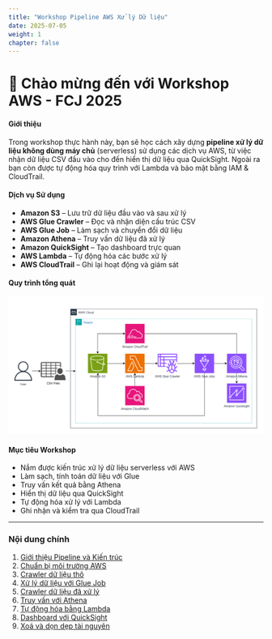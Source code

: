 ```yaml
---
title: "Workshop Pipeline AWS Xử lý Dữ liệu"
date: 2025-07-05
weight: 1
chapter: false
---
```


# 👋 Chào mừng đến với Workshop AWS - FCJ 2025

#### Giới thiệu

Trong workshop thực hành này, bạn sẽ học cách xây dựng **pipeline xử lý dữ liệu không dùng máy chủ** (serverless) sử dụng các dịch vụ AWS, từ việc nhận dữ liệu CSV đầu vào cho đến hiển thị dữ liệu qua QuickSight. Ngoài ra bạn còn được tự động hóa quy trình với Lambda và bảo mật bằng IAM & CloudTrail.

#### Dịch vụ Sử dụng

- **Amazon S3** – Lưu trữ dữ liệu đầu vào và sau xử lý
- **AWS Glue Crawler** – Đọc và nhận diện cấu trúc CSV
- **AWS Glue Job** – Làm sạch và chuyển đổi dữ liệu
- **Amazon Athena** – Truy vấn dữ liệu đã xử lý
- **Amazon QuickSight** – Tạo dashboard trực quan
- **AWS Lambda** – Tự động hóa các bước xử lý
- **AWS CloudTrail** – Ghi lại hoạt động và giám sát

#### Quy trình tổng quát

![Pipeline Architecture](images/00/0001.png?featherlight=false&width=90pc)

#### Mục tiêu Workshop

- Nắm được kiến trúc xử lý dữ liệu serverless với AWS
- Làm sạch, tính toán dữ liệu với Glue
- Truy vấn kết quả bằng Athena
- Hiển thị dữ liệu qua QuickSight
- Tự động hóa xử lý với Lambda
- Ghi nhận và kiểm tra qua CloudTrail

---

### Nội dung chính

1. [Giới thiệu Pipeline và Kiến trúc](1-introduction/)
2. [Chuẩn bị môi trường AWS](2-prepare-environment/)
3. [Crawler dữ liệu thô](3-crawler-raw/)
4. [Xử lý dữ liệu với Glue Job](4-glue-job/)
5. [Crawler dữ liệu đã xử lý](5-crawler-processed/)
6. [Truy vấn với Athena](6-athena-analysis/)
7. [Tự động hóa bằng Lambda](7-automation-lambda/)
8. [Dashboard với QuickSight](8-quicksight-dashboard/)
9. [Xoá và dọn dẹp tài nguyên](9-cleanup/)
